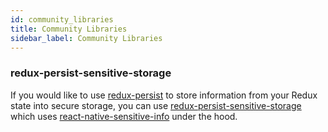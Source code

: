 ```yaml
---
id: community_libraries
title: Community Libraries
sidebar_label: Community Libraries
---
```


### redux-persist-sensitive-storage

If you would like to use [redux-persist](https://github.com/rt2zz/redux-persist) to store information from your Redux state into secure storage, you can use [redux-persist-sensitive-storage](https://github.com/CodingZeal/redux-persist-sensitive-storage) which uses [react-native-sensitive-info](https://github.com/mCodex/react-native-sensitive-info) under the hood.